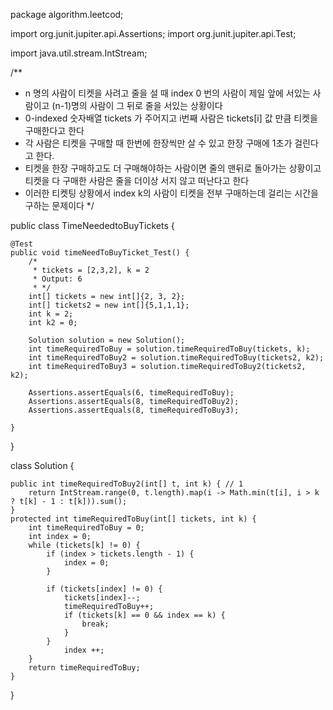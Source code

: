 package algorithm.leetcod;

import org.junit.jupiter.api.Assertions;
import org.junit.jupiter.api.Test;

import java.util.stream.IntStream;

/**
* n 명의 사람이 티켓을 사려고 줄을 설 때 index 0 번의 사람이 제일 앞에 서있는 사람이고 (n-1)명의 사람이 그 뒤로 줄을 서있는 상황이다
* 0-indexed 숫자배열 tickets 가 주어지고 i번째 사람은 tickets[i] 값 만큼 티켓을 구매한다고 한다
* 각 사람은 티켓을 구매할 때 한번에 한장씩만 살 수 있고 한장 구매에 1초가 걸린다고 한다.
* 티켓을 한장 구매하고도 더 구매해야하는 사람이면 줄의 맨뒤로 돌아가는 상황이고 티켓을 다 구매한 사람은 줄을 더이상 서지 않고 떠난다고 한다
* 이러한 티켓팅 상황에서 index k의 사람이 티켓을 전부 구매하는데 걸리는 시간을 구하는 문제이다
  */


public class TimeNeededtoBuyTickets {

    @Test
    public void timeNeedToBuyTicket_Test() {
        /*
         * tickets = [2,3,2], k = 2
         * Output: 6
         * */
        int[] tickets = new int[]{2, 3, 2};
        int[] tickets2 = new int[]{5,1,1,1};
        int k = 2;
        int k2 = 0;

        Solution solution = new Solution();
        int timeRequiredToBuy = solution.timeRequiredToBuy(tickets, k);
        int timeRequiredToBuy2 = solution.timeRequiredToBuy(tickets2, k2);
        int timeRequiredToBuy3 = solution.timeRequiredToBuy2(tickets2, k2);

        Assertions.assertEquals(6, timeRequiredToBuy);
        Assertions.assertEquals(8, timeRequiredToBuy2);
        Assertions.assertEquals(8, timeRequiredToBuy3);

    }
}


class Solution {


    public int timeRequiredToBuy2(int[] t, int k) { // 1
        return IntStream.range(0, t.length).map(i -> Math.min(t[i], i > k ? t[k] - 1 : t[k])).sum();
    }
    protected int timeRequiredToBuy(int[] tickets, int k) {
        int timeRequiredToBuy = 0;
        int index = 0;
        while (tickets[k] != 0) {
            if (index > tickets.length - 1) {
                index = 0;
            }

            if (tickets[index] != 0) {
                tickets[index]--;
                timeRequiredToBuy++;
                if (tickets[k] == 0 && index == k) {
                    break;
                }
            }
                index ++;
        }
        return timeRequiredToBuy;
    }
}